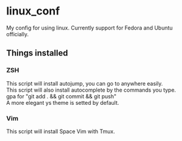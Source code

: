 # linux_conf
My config for using linux. 
Currently support for Fedora and Ubuntu officially.  
 
## Things installed

### ZSH 
This script will install autojump, you can go to anywhere easily.  
This script will also install autocomplete by the commands you type.  
gpa for "git add . && git commit && git push"   
A more elegant ys theme is setted by default.   
 
### Vim
This script will install Space Vim with Tmux. 
